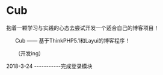 # Cub
抱着一颗学习与实践的心态去尝试开发一个适合自己的博客项目！

&nbsp; &nbsp; &nbsp; Cub —— 基于ThinkPHP5.1和Layui的博客程序！

&nbsp; &nbsp; &nbsp; （开发ing）

2018-3-24 -----------完成登录模块
